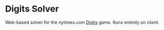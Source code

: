 # Digits Solver

Web-based solver for the nytimes.com [Digits](https://www.nytimes.com/games/digits) game. Runs entirely on client. 

